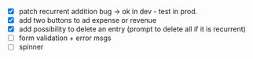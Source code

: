 
- [x] patch recurrent addition bug -> ok in dev - test in prod.
- [x] add two buttons to ad expense or revenue
- [x] add possibility to delete an entry (prompt to delete all if it is recurrent)
- [ ] form validation + error msgs
- [ ] spinner